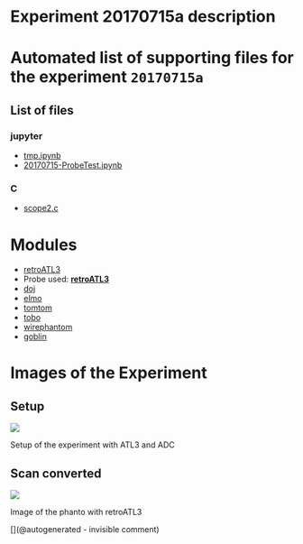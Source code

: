 # Experiment 20170715a description





# Automated list of supporting files for the __experiment `20170715a`__

## List of files

### jupyter

* [tmp.ipynb](/tmp.ipynb)
* [20170715-ProbeTest.ipynb](/elmo/data/20170715-ProbeTest.ipynb)


### C

* [scope2.c](/elmo/data/arduiprobe/scope2.c)





# Modules

* [retroATL3](/retroATL3/)
* Probe used: __[retroATL3](/include/probes/auto/retroATL3.md)__
* [doj](/doj/)
* [elmo](/elmo/)
* [tomtom](/retired/tomtom/)
* [tobo](/retired/tobo/)
* [wirephantom](/wirephantom/)
* [goblin](/goblin/)




# Images of the Experiment

## Setup

![](/elmo/images/20170717_210209.jpg)

Setup of the experiment with ATL3 and ADC

## Scan converted

![](/elmo/data/Imgs/probeX.png)

Image of the phanto with retroATL3










[](@autogenerated - invisible comment)
